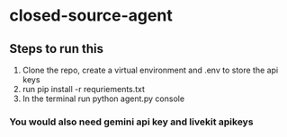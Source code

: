 # closed-source-agent

## Steps to run this
1. Clone the repo, create a virtual environment and .env to store the api keys
2. run pip install -r requriements.txt
3. In the terminal run python agent.py console

### You would also need gemini api key and livekit apikeys
